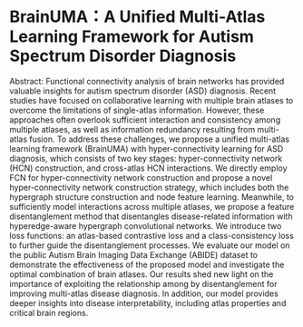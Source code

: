 # BrainUMA：A Unified Multi-Atlas Learning Framework for Autism Spectrum Disorder Diagnosis
Abstract: Functional connectivity analysis of brain networks has provided valuable insights for autism spectrum disorder (ASD) diagnosis. Recent studies have focused on collaborative learning with multiple brain atlases to overcome the limitations of single-atlas information. However, these approaches often overlook sufficient interaction and consistency among multiple atlases, as well as information redundancy resulting from multi-atlas fusion. To address these challenges, we propose a unified multi-atlas learning framework (BrainUMA) with hyper-connectivity learning for ASD diagnosis, which consists of two key stages: hyper-connectivity network (HCN) construction, and cross-atlas HCN interactions. We directly employ FCN for hyper-connectivity network construction and propose a novel hyper-connectivity network construction strategy, which includes both the hypergraph structure construction and node feature learning. Meanwhile, to sufficiently model interactions across multiple atlases, we propose a feature disentanglement method that disentangles disease-related information with hyperedge-aware hypergraph convolutional networks. We introduce two loss functions: an atlas-based contrastive loss and a class-consistency loss to further guide the disentanglement processes. We evaluate our model on the public Autism Brain Imaging Data Exchange (ABIDE) dataset to demonstrate the effectiveness of the proposed model and investigate the optimal combination of brain atlases. Our results shed new light on the importance of exploiting the relationship among by disentanglement for improving multi-atlas disease diagnosis. In addition, our model provides deeper insights into disease interpretability, including atlas properties and critical brain regions.
